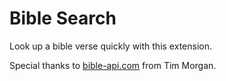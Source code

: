 # Bible Search

Look up a bible verse quickly with this extension.

Special thanks to [bible-api.com](https://bible-api.com/) from Tim Morgan.

